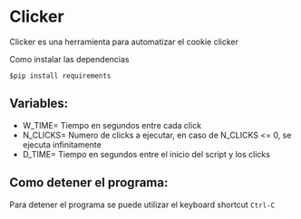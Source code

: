 # Clicker
Clicker es una herramienta para automatizar el cookie clicker

Como instalar las dependencias 

```$pip install requirements```

## Variables:

* W_TIME= Tiempo en segundos entre cada click 
* N_CLICKS= Numero de clicks a ejecutar, en caso de N_CLICKS <= 0, se ejecuta infinitamente
* D_TIME= Tiempo en segundos entre el inicio del script y los clicks


## Como detener el programa:
Para detener el programa se puede utilizar el keyboard shortcut ```Ctrl-C```


